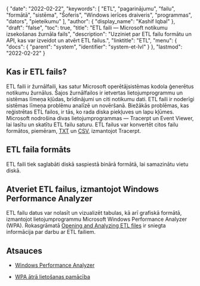 {
  "date": "2022-02-22",
  "keywords": [
"ETL",
"pagarinājumu",
"failu",
"formātā",
"sistēma",
"Šoferis",
"Windows ierīces draiveris",
"programmas",
"dators",
"pieteikumu"
],
  "author": {
    "display_name": "Kashif Iqbal"
},
  "draft": "false",
  "toc": true,
  "title": "ETL faili — Microsoft notikumu izsekošanas žurnāla fails",
  "description": "Uzziniet par ETL failu formātu un API, kas var izveidot un atvērt ETL failus.",
  "linktitle": "ETL",
  "menu": {
    "docs": {
      "parent": "system",
      "identifier": "system-et-lvl"
}
},
  "lastmod": "2022-02-22"
}

## Kas ir ETL fails?

ETL faili ir žurnālfaili, kas satur Microsoft operētājsistēmas kodola ģenerētus notikumu žurnālus. Šajos žurnālfailos ir ietvertas lietojumprogrammu un sistēmas līmeņa kļūdas, brīdinājumi un citi notikumu dati. ETL faili ir noderīgi sistēmas līmeņa problēmu analīzē un novēršanā. Biežākās problēmas, kas reģistrētas ETL failos, ir tās, ko rada diska piekļuves un lapu kļūmes. Microsoft nodrošina divas lietojumprogrammas — Tracerpt un Event Viewer, lai lasītu un skatītu ETL failu saturu. ETL failus var konvertēt citos failu formātos, piemēram, [TXT](/word-processing/txt/) un [CSV](/spreadsheet/csv/), izmantojot Tracerpt.

## ETL faila formāts

ETL faili tiek saglabāti diskā saspiestā binārā formātā, lai samazinātu vietu diskā.

## Atveriet ETL failus, izmantojot Windows Performance Analyzer

ETL failu datus var nolasīt un vizualizēt tabulas, kā arī grafiskā formātā, izmantojot lietojumprogrammu Microsoft Windows Performance Analyzer (WPA). Rokasgrāmatā [Opening and Analyzing ETL files](https://learn.microsoft.com/en-us/windows-hardware/test/wpt/opening-and-analyzing-etl-files-in-wpa) ir sniegta informācija par darbu ar ETL failiem.

## Atsauces

* [Windows Performance Analyzer](https://learn.microsoft.com/en-us/windows-hardware/test/wpt/getting-started--windows-performance-analyzer--wpa-)

* [WPA ātrā lietošanas pamācība](https://learn.microsoft.com/en-us/windows-hardware/test/wpt/wpa-quick-start-guide)


